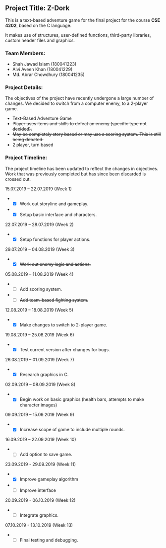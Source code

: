 ## Project Title: Z-Dork

This is a text-based adventure game for the final project for the course **CSE 4202**, based on the C language.

It makes use of structures, user-defined functions, third-party libraries, custom header files and graphics.

### Team Members:
- Shah Jawad Islam (180041223)
- Alvi Aveen Khan (180041229)
- Md. Abrar Chowdhury (180041235)

### Project Details:
The objectives of the project have recently undergone a large number of changes. We decided to switch from a computer enemy, to a 2-player game.

- Text-Based Adventure Game
- ~~Player uses items and skills to defeat an enemy (specific type not decided).~~
- ~~May be completely story based or may use a scoring system. This is still being debated.~~
- 2 player, turn based

### Project Timeline:
The project timeline has been updated to reflect the changes in objectives. Work that was previously completed but has since been discarded is crossed out.

15.07.2019 – 22.07.2019	(Week 1)
- -[x] Work out storyline and gameplay.
- -[x] Setup basic interface and characters.

22.07.2019 – 28.07.2019	(Week 2)
- -[x] Setup functions for player actions.

29.07.2019 – 04.08.2019	(Week 3)
- -[x] ~~Work out enemy logic and actions.~~

05.08.2019 – 11.08.2019	(Week 4)
- -[ ] Add scoring system.
- -[ ] ~~Add team-based fighting system.~~

12.08.2019 – 18.08.2019	(Week 5)
- -[x] Make changes to switch to 2-player game.

19.08.2019 – 25.08.2019	(Week 6)
- -[x] Test current version after changes for bugs.

26.08.2019 – 01.09.2019	(Week 7)
- -[x] Research graphics in C.

02.09.2019 – 08.09.2019	(Week 8)
- -[x] Begin work on basic graphics (health bars, attempts to make character images)

09.09.2019 – 15.09.2019	(Week 9)
- -[x] Increase scope of game to include multiple rounds.

16.09.2019 – 22.09.2019	(Week 10)
- -[ ] Add option to save game.

23.09.2019 - 29.09.2019 (Week 11)
- -[x] Improve gameplay algorithm
- -[ ] Improve interface

20.09.2019 - 06.10.2019 (Week 12)
- -[ ] Integrate graphics.

07.10.2019 - 13.10.2019 (Week 13)
- -[ ] Final testing and debugging.
